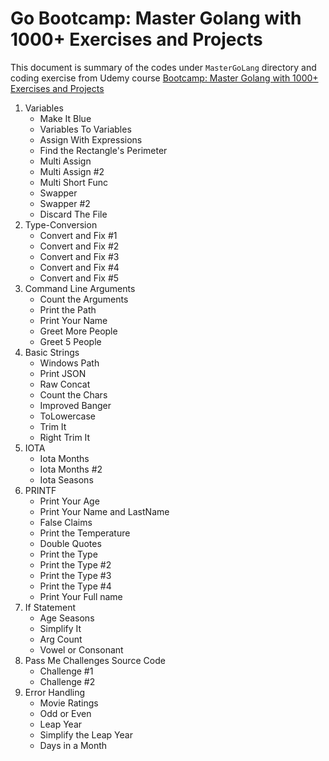 # Go Bootcamp: Master Golang with 1000+ Exercises and Projects

This document is summary of the codes under `MasterGoLang` directory and coding exercise from Udemy course [Bootcamp: Master Golang with 1000+ Exercises and Projects
](https://www.udemy.com/course/learn-go-the-complete-bootcamp-course-golang)

1. Variables
    - Make It Blue
    - Variables To Variables
    - Assign With Expressions
    - Find the Rectangle's Perimeter
    - Multi Assign
    - Multi Assign #2
    - Multi Short Func
    - Swapper
    - Swapper #2
    - Discard The File
2. Type-Conversion
    - Convert and Fix #1
    - Convert and Fix #2
    - Convert and Fix #3
    - Convert and Fix #4
    - Convert and Fix #5
3. Command Line Arguments
    - Count the Arguments
    - Print the Path
    - Print Your Name
    - Greet More People
    - Greet 5 People
4. Basic Strings
    - Windows Path
    - Print JSON
    - Raw Concat
    - Count the Chars
    - Improved Banger
    - ToLowercase
    - Trim It
    - Right Trim It
5. IOTA
    - Iota Months
    - Iota Months #2
    - Iota Seasons
6. PRINTF
    - Print Your Age
    - Print Your Name and LastName
    - False Claims
    - Print the Temperature
    - Double Quotes
    - Print the Type
    - Print the Type #2
    - Print the Type #3
    - Print the Type #4
    - Print Your Full name
7. If Statement
    - Age Seasons
    - Simplify It
    - Arg Count
    - Vowel or Consonant
8. Pass Me Challenges Source Code
    - Challenge #1
    - Challenge #2
9. Error Handling
    - Movie Ratings
    - Odd or Even
    - Leap Year
    - Simplify the Leap Year
    - Days in a Month
